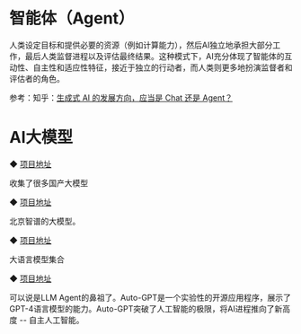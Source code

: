 # 智能体（Agent）

人类设定目标和提供必要的资源（例如计算能力），然后AI独立地承担大部分工作，最后人类监督进程以及评估最终结果。这种模式下，AI充分体现了智能体的互动性、自主性和适应性特征，接近于独立的行动者，而人类则更多地扮演监督者和评估者的角色。

参考：知乎：[生成式 AI 的发展方向，应当是 Chat 还是 Agent？](https://www.zhihu.com/answer/3354027066)

# AI大模型

◆ [项目地址](https://github.com/wgwang/awesome-LLMs-In-China)

收集了很多国产大模型

◆ [项目地址](https://github.com/THUDM/ChatGLM-6B) 

北京智谱的大模型。

◆ [项目地址](https://github.com/lonePatient/awesome-pretrained-chinese-nlp-models)

大语言模型集合

◆ [项目地址](https://github.com/Significant-Gravitas/AutoGPT)

可以说是LLM Agent的鼻祖了。Auto-GPT是一个实验性的开源应用程序，展示了GPT-4语言模型的能力。Auto-GPT突破了人工智能的极限，将AI进程推向了新高度 -- 自主人工智能。